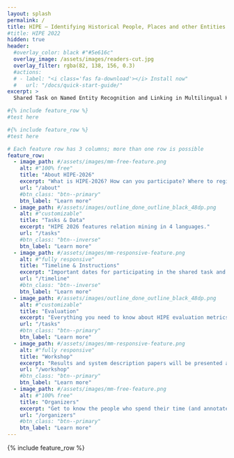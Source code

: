 ```yaml
---
layout: splash
permalink: /
title: HIPE – Identifying Historical People, Places and other Entities
#title: HIPE 2022
hidden: true
header:
  #overlay_color: black #"#5e616c"
  overlay_image: /assets/images/readers-cut.jpg
  overlay_filter: rgba(82, 138, 156, 0.3)
  #actions:
  # - label: "<i class='fas fa-download'></i> Install now"
  #   url: "/docs/quick-start-guide/"
excerpt: >
  Shared Task on Named Entity Recognition and Linking in Multilingual Historical Documents

#{% include feature_row %}
#test here

#{% include feature_row %}
#test here

# Each feature row has 3 columns; more than one row is possible
feature_row:
  - image_path: #/assets/images/mm-free-feature.png
    alt: #"100% free"
    title: "About HIPE-2026"
    excerpt: "What is HIPE-2026? How can you participate? Where to register?"
    url: "/about"
    #btn_class: "btn--primary"
    btn_label: "Learn more"
  - image_path: #/assets/images/outline_done_outline_black_48dp.png
    alt: #"customizable"
    title: "Tasks & Data"
    excerpt: "HIPE 2026 features relation mining in 4 languages."
    url: "/tasks"
    #btn_class: "btn--inverse"
    btn_label: "Learn more"
  - image_path: #/assets/images/mm-responsive-feature.png
    alt: #"fully responsive"
    title: "Timeline & Instructions"
    excerpt: "Important dates for participating in the shared task and Working Notes paper instructions."
    url: "/timeline"
    #btn_class: "btn--inverse"
    btn_label: "Learn more"
  - image_path: #/assets/images/outline_done_outline_black_48dp.png
    alt: #"customizable"
    title: "Evaluation"
    excerpt: "Everything you need to know about HIPE evaluation metrics and tools. "
    url: "/tasks"
    #btn_class: "btn--primary"
    btn_label: "Learn more"
  - image_path: #/assets/images/mm-responsive-feature.png
    alt: #"fully responsive"
    title: "Workshop"
    excerpt: "Results and system description papers will be presented at CLEF 2026 in September."
    url: "/workshop"
    #btn_class: "btn--primary"
    btn_label: "Learn more"
  - image_path: #/assets/images/mm-free-feature.png
    alt: #"100% free"
    title: "Organizers"
    excerpt: "Get to know the people who spend their time (and annotated data) for HIPE 2026."
    url: "/organizers"
    #btn_class: "btn--primary"
    btn_label: "Learn more"
---
```


{% include feature_row %}
